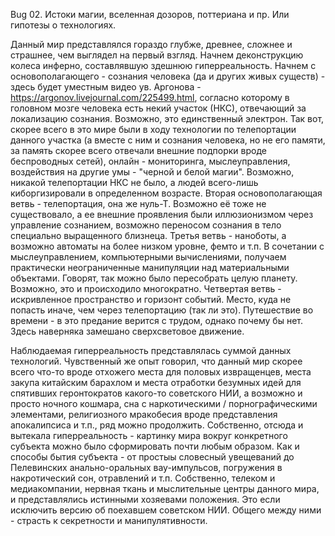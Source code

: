 Bug 02. Истоки магии, вселенная дозоров, поттериана и пр. Или гипотезы о технологиях.

Данный мир представлялся гораздо глубже, древнее, сложнее и страшнее, чем выглядел на первый взгляд. Начнем деконструкцию колеса инферно, составлявшую здешнюю гиперреальность. Начнем с основополагающего - сознания человека (да и других живых существ) - здесь будет уместным видео ув. Аргонова - https://argonov.livejournal.com/225499.html, согласно которому в головном мозге человека есть некий участок (НКС), отвечающий за локализацию сознания. Возможно, это единственный электрон. Так вот, скорее всего в это мире были в ходу технологии по телепортации данного участка (а вместе с ним и сознания человека, но не его памяти, за память скорее всего отвечали внешние подпорки вроде беспроводных сетей), онлайн - мониторинга, мыслеуправления, воздействия на другие умы - "черной и белой магии". Возможно, никакой телепортации НКС не было, а людей всего-лишь киборгизировали в определенном возрасте. Вторая основополагающая ветвь - телепортация, она же нуль-Т. Возможно её тоже не существовало, а ее внешние проявления были иллюзионизмом через управление сознанием, возможно переносом сознания в тело специально выращенного близнеца. Третья ветвь - наноботы, а возможно автоматы на более низком уровне, фемто и т.п. В сочетании с мыслеуправлением, компьютерными вычислениями, получаем практически неограниченные манипуляции над материальными объектами. Говорят, так можно было пересобрать целую планету. Возможно, это и происходило многократно.
Четвертая ветвь - искривленное пространство и горизонт событий. Место, куда не попасть иначе, чем через телепортацию (так ли это).
Путешествие во времени - в это предание верится с трудом, однако почему бы нет. Здесь наверняка замешано сверхсветовое движение.

Наблюдаемая гиперреальность представлялась суммой данных технологий. Чувственный же опыт говорил, что данный мир скорее всего что-то вроде отхожего места для половых извращенцев, места закупа китайским барахлом и места отработки безумных идей для спятивших геронтократов какого-то советского НИИ, а возможно и просто ночного кошмара, сна с наркотическими / порнографическими элементами, религиозного мракобесия вроде представления апокалипсиса и т.п., ряд можно продолжить. Собственно, отсюда и вытекала гиперреальность - картинку мира вокруг конкретного субъекта можно было сформировать почти любым образом. Как и способы бытия субъекта - от простыы словесный увещеваний до Пелевинских анально-оральных вау-импульсов, погружения в накротический сон, отравлений и т.п. Собственно, телеком и медиакомпании, нервная ткань и мыслительные центры данного мира, и представлялись истинными хозяевами положения. Это если исключить версию об поехавшем советском НИИ. Общего между ними - страсть к секретности и манипулятивности.
